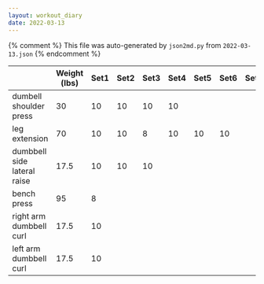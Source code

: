 ```yaml
---
layout: workout_diary
date: 2022-03-13
---
```


{% comment %}
    This file was auto-generated by `json2md.py` from `2022-03-13.json`
{% endcomment %}

|  | Weight (lbs) | Set1 | Set2 | Set3 | Set4 | Set5 | Set6 | Set7 | Set8 | Set9 | Set10 | Set11 | Set12 |
|--|--------------|------|------|------|------|------|------|------|------|------|-------|-------|-------|
| dumbell shoulder press | 30 | 10 | 10 | 10 | 10 |  |  |  |  |  |  |  |  |
| leg extension | 70 | 10 | 10 | 8 | 10 | 10 | 10 |  |  |  |  |  |  |
| dumbbell side lateral raise | 17.5 | 10 | 10 | 10 |  |  |  |  |  |  |  |  |  |
| bench press | 95 | 8 |  |  |  |  |  |  |  |  |  |  |  |
| right arm dumbbell curl | 17.5 | 10 |  |  |  |  |  |  |  |  |  |  |  |
| left arm dumbbell curl | 17.5 | 10 |  |  |  |  |  |  |  |  |  |  |  |

